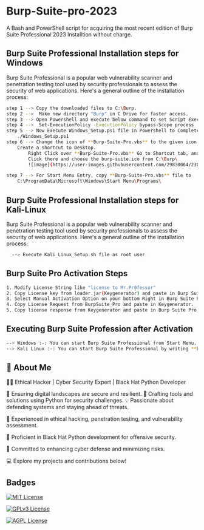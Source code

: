 
# Burp-Suite-pro-2023

A Bash and PowerShell script for acquiring the most recent edition of Burp Suite Professional 2023 Installtion without charge.


## Burp Suite Professional Installation steps for Windows

Burp Suite Professional is a popular web vulnerability scanner and penetration testing tool used by security professionals to assess the security of web applications. Here's a general outline of the installation process:

```bash
step 1 --> Copy the downloaded files to C:\Burp.
step 2 -->	Make new directory "Burp" in C Drive for faster access.
step 3 --> Open Powershell and execute below command to set Script Execution Policy.
step 4 -->	Set-ExecutionPolicy -ExecutionPolicy bypass-Scope process
step 5 --> Now Execute Windows_Setup.ps1 file in Powershell to Complete Installation.
	./Windows_Setup.ps1
step 6 --> Change the icon of **Burp-Suite-Pro.vbs** to the given icon 
	Create a shortcut to Desktop. 
        Right Click over **Burp-Suite-Pro.vbs** Go to Shortcut tab, and below there is **Change Icon** tab.
        Click there and choose the burp-suite.ico from C:\Burp\ 
        ![image](https://user-images.githubusercontent.com/29830064/230825172-16c9cfba-4bca-46a4-86df-b352a4330b12.png)

step 7 --> For Start Menu Entry, copy **Burp-Suite-Pro.vbs** file to 
	C:\ProgramData\Microsoft\Windows\Start Menu\Programs\
```


## Burp Suite Professional Installation steps for Kali-Linux

Burp Suite Professional is a popular web vulnerability scanner and penetration testing tool used by security professionals to assess the security of web applications. Here's a general outline of the installation process:

```bash
  --> Execute Kali_Linux_Setup.sh file as root user
```
    

## Burp Suite Pro Activation Steps
```bash
1. Modify License String like "license to Mr.Pr0fessor"
2. Copy License key from loader.jar(Keygenerator) and paste in Burp Suite Pro and click Next.
3. Select Manual Activation Option on your bottom Right in Burp Suite Pro.
4. Copy License Request from BurpSuite_Pro and paste in Keygenerator.
5. Copy license response from Keygenerator and paste in Burp Suite Pro, then next and Done.
```
    

## Executing Burp Suite Profession after Activation
```bash
--> Windows :-: You can start Burp Suite Professional from Start Menu.
--> Kali Linux :-: You can start Burp Suite Professional by writing **burpsuite** in terminal.
```
    
## 🚀 About Me
👨‍💻 Ethical Hacker | Cyber Security Expert | Black Hat Python Developer

🔐 Ensuring digital landscapes are secure and resilient.
🐍 Crafting tools and solutions using Python for security challenges.
💡 Passionate about defending systems and staying ahead of threats.

🔹 Experienced in ethical hacking, penetration testing, and vulnerability assessment.

🔹 Proficient in Black Hat Python development for offensive security.

🔹 Committed to enhancing cyber defense and minimizing risks.

💻 Explore my projects and contributions below!



## Badges


[![MIT License](https://img.shields.io/badge/License-MIT-green.svg)](https://choosealicense.com/licenses/mit/)

[![GPLv3 License](https://img.shields.io/badge/License-GPL%20v3-yellow.svg)](https://opensource.org/licenses/)

[![AGPL License](https://img.shields.io/badge/license-AGPL-blue.svg)](http://www.gnu.org/licenses/agpl-3.0)
